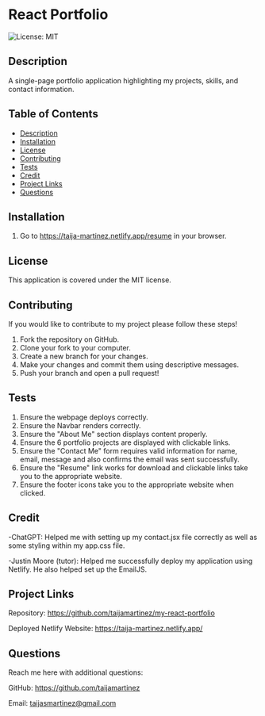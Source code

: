 # React Portfolio
![License: MIT](https://img.shields.io/badge/License-MIT-yellow.svg)

## Description
A single-page portfolio application highlighting my projects, skills, and contact information.

## Table of Contents
- [Description](#description)
- [Installation](#installation)
- [License](#license)
- [Contributing](#contributing)
- [Tests](#tests)
- [Credit](#credit)
- [Project Links](#project-links)
- [Questions](#questions)

## Installation
1. Go to https://taija-martinez.netlify.app/resume in your browser.

## License
This application is covered under the MIT license.

## Contributing
If you would like to contribute to my project please follow these steps!

1. Fork the repository on GitHub.
2. Clone your fork to your computer.
3. Create a new branch for your changes.
4. Make your changes and commit them using descriptive messages.
5. Push your branch and open a pull request!

## Tests
1. Ensure the webpage deploys correctly.
2. Ensure the Navbar renders correctly.
3. Ensure the "About Me" section displays content properly.
4. Ensure the 6 portfolio projects are displayed with clickable links.
5. Ensure the "Contact Me" form requires valid information for name, email, message and also confirms the email was sent successfully. 
6. Ensure the "Resume" link works for download and clickable links take you to the appropriate website.
7. Ensure the footer icons take you to the appropriate website when clicked.

## Credit

-ChatGPT: Helped me with setting up my contact.jsx file correctly as well as some styling within my app.css file.

-Justin Moore (tutor): Helped me successfully deploy my application using Netlify. He also helped set up the EmailJS. 


## Project Links
Repository: https://github.com/taijamartinez/my-react-portfolio

Deployed Netlify Website: https://taija-martinez.netlify.app/

## Questions
Reach me here with additional questions:

GitHub: https://github.com/taijamartinez

Email: taijasmartinez@gmail.com
